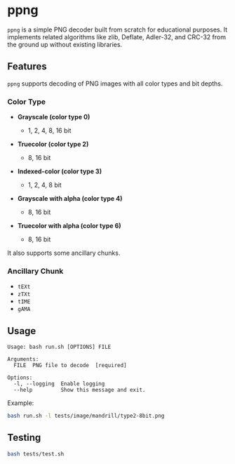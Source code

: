 # ppng

`ppng` is a simple PNG decoder built from scratch for educational purposes. It implements related algorithms like zlib, Deflate, Adler-32, and CRC-32 from the ground up without existing libraries.

## Features

`ppng` supports decoding of PNG images with all color types and bit depths.

### Color Type

- **Grayscale (color type 0)**
  - 1, 2, 4, 8, 16 bit

- **Truecolor (color type 2)**
  - 8, 16 bit

- **Indexed-color (color type 3)**
  - 1, 2, 4, 8 bit

- **Grayscale with alpha (color type 4)**
  - 8, 16 bit

- **Truecolor with alpha (color type 6)**
  - 8, 16 bit

It also supports some ancillary chunks.

### Ancillary Chunk

- `tEXt`
- `zTXt`
- `tIME`
- `gAMA`

## Usage

```text
Usage: bash run.sh [OPTIONS] FILE

Arguments:
  FILE  PNG file to decode  [required]

Options:
  -l, --logging  Enable logging
  --help         Show this message and exit.
```

Example:

```sh
bash run.sh -l tests/image/mandrill/type2-8bit.png
```

## Testing

```sh
bash tests/test.sh
```
